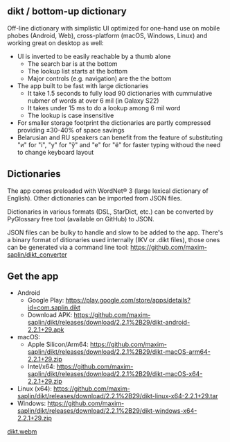 ## dikt / bottom-up dictionary

Off-line dictionary with simplistic UI optimized for one-hand use on mobile phobes (Android, Web), cross-platform (macOS, Windows, Linux) and working great on desktop as well:
- UI is inverted to be easily reachable by a thumb alone
  - The search bar is at the bottom
  - The lookup list starts at the bottom
  - Major controls (e.g. navigation) are the the bottom
- The app built to be fast with large dictionaries
  - It take 1.5 seconds to fully load 90 dictionaries with cummulative nubmer of words at over 6 mil (in Galaxy S22)
  - It takes under 15 ms to do a lookup among 6 mil word
  - The lookup is case insensitive
- For smaller storage footprint the dictionaries are partly compressed providing ±30-40% of space savings
- Belarusian and RU speakers can benefit from the feature of substituting "и" for "і", "у" for "ў" and "e" for "ё" for faster typing withoud the need to change keyboard layout

## Dictionaries

The app comes preloaded with WordNet® 3 (large lexical dictionary of English). Other dictionaries can be imported from JSON files.

Dictionaries in various formats (DSL, StarDict, etc.) can be converted by PyGlossary free tool (available on GitHub) to JSON.

JSON files can be bulky to handle and slow to be added to the app. There's a binary format of ditionaries used internally (IKV or .dikt files), those ones can be generated via a command line tool: https://github.com/maxim-saplin/dikt_converter

## Get the app

- Android
  - Google Play: https://play.google.com/store/apps/details?id=com.saplin.dikt
  - Download APK: https://github.com/maxim-saplin/dikt/releases/download/2.2.1%2B29/dikt-android-2.2.1+29.apk
- macOS:
  - Apple Silicon/Arm64: https://github.com/maxim-saplin/dikt/releases/download/2.2.1%2B29/dikt-macOS-arm64-2.2.1+29.zip
  - Intel/x64: https://github.com/maxim-saplin/dikt/releases/download/2.2.1%2B29/dikt-macOS-x64-2.2.1+29.zip
- Linux (x64): https://github.com/maxim-saplin/dikt/releases/download/2.2.1%2B29/dikt-linux-x64-2.2.1+29.tar
- Windows: https://github.com/maxim-saplin/dikt/releases/download/2.2.1%2B29/dikt-windows-x64-2.2.1+29.zip

[dikt.webm](https://user-images.githubusercontent.com/7947027/223116663-4db81908-a66f-4d6f-b91e-4cae2355f8d8.webm)
